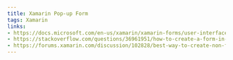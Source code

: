 ```yaml
---
title: Xamarin Pop-up Form
tags: Xamarin
links:
- https://docs.microsoft.com/en-us/xamarin/xamarin-forms/user-interface/layouts/choose-layout
- https://stackoverflow.com/questions/36961951/how-to-create-a-form-in-a-pop-up-using-xamarin-forms
- https://forums.xamarin.com/discussion/102828/best-way-to-create-non-full-screen-popup
---
```

